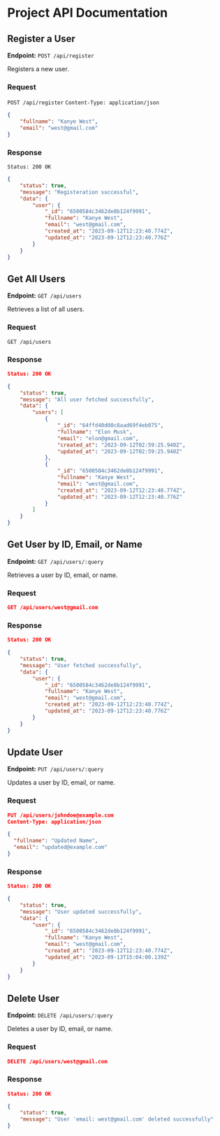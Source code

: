 # Project API Documentation

## Register a User

**Endpoint:** `POST /api/register`

Registers a new user.

### Request

`POST /api/register`
`Content-Type: application/json`

```json
{
    "fullname": "Kanye West",
    "email": "west@gmail.com"
}
```
### Response

`Status: 200 OK`

```json
{
    "status": true,
    "message": "Registeration successful",
    "data": {
        "user": {
            "_id": "6500584c3462de8b124f9991",
            "fullname": "Kanye West",
            "email": "west@gmail.com",
            "created_at": "2023-09-12T12:23:40.774Z",
            "updated_at": "2023-09-12T12:23:40.776Z"
        }
    }
}
```

## Get All Users

**Endpoint:** `GET /api/users`

Retrieves a list of all users.

### Request

`GET /api/users`

### Response

```json
Status: 200 OK

{
    "status": true,
    "message": "All user fetched successfully",
    "data": {
        "users": [
            {
                "_id": "64ffd40d00c8aad69f4eb075",
                "fullname": "Elon Musk",
                "email": "elon@gmail.com",
                "created_at": "2023-09-12T02:59:25.940Z",
                "updated_at": "2023-09-12T02:59:25.940Z"
            },
            {
                "_id": "6500584c3462de8b124f9991",
                "fullname": "Kanye West",
                "email": "west@gmail.com",
                "created_at": "2023-09-12T12:23:40.774Z",
                "updated_at": "2023-09-12T12:23:40.776Z"
            }
        ]
    }
}
```

## Get User by ID, Email, or Name

**Endpoint:** `GET /api/users/:query`

Retrieves a user by ID, email, or name.

### Request

```json
GET /api/users/west@gmail.com
```

### Response

```json
Status: 200 OK

{
    "status": true,
    "message": "User fetched successfully",
    "data": {
        "user": {
            "_id": "6500584c3462de8b124f9991",
            "fullname": "Kanye West",
            "email": "west@gmail.com",
            "created_at": "2023-09-12T12:23:40.774Z",
            "updated_at": "2023-09-12T12:23:40.776Z"
        }
    }
}
```

## Update User

**Endpoint:** `PUT /api/users/:query`

Updates a user by ID, email, or name.

### Request

```json
PUT /api/users/johndoe@example.com
Content-Type: application/json

{
  "fullname": "Updated Name",
  "email": "updated@example.com"
}
```

### Response

```json
Status: 200 OK

{
    "status": true,
    "message": "User updated successfully",
    "data": {
        "user": {
            "_id": "6500584c3462de8b124f9991",
            "fullname": "Kanye West",
            "email": "west@gmail.com",
            "created_at": "2023-09-12T12:23:40.774Z",
            "updated_at": "2023-09-13T15:04:00.139Z"
        }
    }
}
```

## Delete User

**Endpoint:** `DELETE /api/users/:query`

Deletes a user by ID, email, or name.

### Request

```json
DELETE /api/users/west@gmail.com
```

### Response

```json
Status: 200 OK

{
    "status": true,
    "message": "User 'email: west@gmail.com' deleted successfully"
}
```
